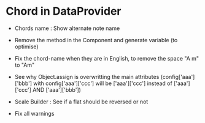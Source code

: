 Chord in DataProvider
=====================

* Chords name : Show alternate note name

* Remove the method in the Component and generate variable (to optimise)

* Fix the chord-name when they are in English, to remove the space "A m" to "Am"

* See why Object.assign is overwritting the main attributes (config['aaa']['bbb'] with config['aaa']['ccc'] will be ['aaa']['ccc'] instead of ['aaa']['ccc'] AND ['aaa']['bbb'])

* Scale Builder : See if a flat should be reversed or not

* Fix all warnings
